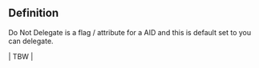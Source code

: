 ## Definition
Do Not Delegate is a flag / attribute for a AID and this is default set to you can delegate.

| TBW |

